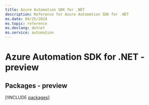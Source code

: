 ```yaml
---
title: Azure Automation SDK for .NET
description: Reference for Azure Automation SDK for .NET
ms.date: 04/25/2024
ms.topic: reference
ms.devlang: dotnet
ms.service: automation
---
```

# Azure Automation SDK for .NET - preview
## Packages - preview
[!INCLUDE [packages](automation-index.md)]